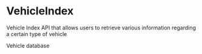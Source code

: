 # VehicleIndex
Vehicle Index API that allows users to retrieve various information regarding a certain type of vehicle

Vehicle database 

